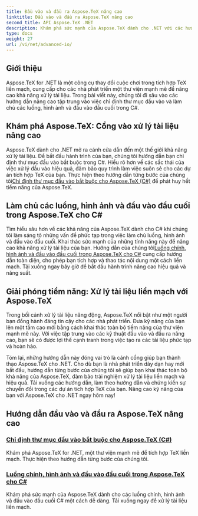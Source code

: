 ```yaml
---
title: Đầu vào và đầu ra Aspose.TeX nâng cao
linktitle: Đầu vào và đầu ra Aspose.TeX nâng cao
second_title: API Aspose.TeX .NET
description: Khám phá sức mạnh của Aspose.TeX dành cho .NET với các hướng dẫn nâng cao của chúng tôi. Tìm hiểu cách chỉ định thư mục đầu vào và luồng chính, hình ảnh và đầu vào đầu cuối trong C#.
type: docs
weight: 27
url: /vi/net/advanced-io/
---
```

## Giới thiệu

Aspose.TeX for .NET là một công cụ thay đổi cuộc chơi trong tích hợp TeX liền mạch, cung cấp cho các nhà phát triển một thư viện mạnh mẽ để nâng cao khả năng xử lý tài liệu. Trong bài viết này, chúng tôi đi sâu vào các hướng dẫn nâng cao tập trung vào việc chỉ định thư mục đầu vào và làm chủ các luồng, hình ảnh và đầu vào đầu cuối trong C#.

## Khám phá Aspose.TeX: Cổng vào xử lý tài liệu nâng cao

Aspose.TeX dành cho .NET mở ra cánh cửa dẫn đến một thế giới khả năng xử lý tài liệu. Để bắt đầu hành trình của bạn, chúng tôi hướng dẫn bạn chỉ định thư mục đầu vào bắt buộc trong C#. Hiểu rõ hơn về các sắc thái của việc xử lý đầu vào hiệu quả, đảm bảo quy trình làm việc suôn sẻ cho các dự án tích hợp TeX của bạn. Thực hiện theo hướng dẫn từng bước của chúng tôi[Chỉ định thư mục đầu vào bắt buộc cho Aspose.TeX (C#)](./required-input-directory-csharp/) để phát huy hết tiềm năng của Aspose.TeX.

## Làm chủ các luồng, hình ảnh và đầu vào đầu cuối trong Aspose.TeX cho C#

 Tìm hiểu sâu hơn về các khả năng của Aspose.TeX dành cho C# khi chúng tôi làm sáng tỏ những vấn đề phức tạp trong việc làm chủ luồng, hình ảnh và đầu vào đầu cuối. Khai thác sức mạnh của những tính năng này để nâng cao khả năng xử lý tài liệu của bạn. Hướng dẫn của chúng tôi[Luồng chính, hình ảnh và đầu vào đầu cuối trong Aspose.TeX cho C#](./stream-input-image-output-terminal-input-csharp/) cung cấp hướng dẫn toàn diện, cho phép bạn tích hợp và thao tác nội dung một cách liền mạch. Tải xuống ngay bây giờ để bắt đầu hành trình nâng cao hiệu quả và năng suất.

## Giải phóng tiềm năng: Xử lý tài liệu liền mạch với Aspose.TeX

Trong bối cảnh xử lý tài liệu năng động, Aspose.TeX nổi bật như một người bạn đồng hành đáng tin cậy cho các nhà phát triển. Đưa kỹ năng của bạn lên một tầm cao mới bằng cách khai thác toàn bộ tiềm năng của thư viện mạnh mẽ này. Với việc tập trung vào các kỹ thuật đầu vào và đầu ra nâng cao, bạn sẽ có được lợi thế cạnh tranh trong việc tạo ra các tài liệu phức tạp và hoàn hảo.

Tóm lại, những hướng dẫn này đóng vai trò là cánh cổng giúp bạn thành thạo Aspose.TeX cho .NET. Cho dù bạn là nhà phát triển dày dạn hay mới bắt đầu, hướng dẫn từng bước của chúng tôi sẽ giúp bạn khai thác toàn bộ khả năng của Aspose.TeX, đảm bảo trải nghiệm xử lý tài liệu liền mạch và hiệu quả. Tải xuống các hướng dẫn, làm theo hướng dẫn và chứng kiến sự chuyển đổi trong các dự án tích hợp TeX của bạn. Nâng cao kỹ năng của bạn với Aspose.TeX cho .NET ngay hôm nay!
## Hướng dẫn đầu vào và đầu ra Aspose.TeX nâng cao
### [Chỉ định thư mục đầu vào bắt buộc cho Aspose.TeX (C#)](./required-input-directory-csharp/)
Khám phá Aspose.TeX for .NET, một thư viện mạnh mẽ để tích hợp TeX liền mạch. Thực hiện theo hướng dẫn từng bước của chúng tôi.
### [Luồng chính, hình ảnh và đầu vào đầu cuối trong Aspose.TeX cho C#](./stream-input-image-output-terminal-input-csharp/)
Khám phá sức mạnh của Aspose.TeX dành cho các luồng chính, hình ảnh và đầu vào đầu cuối C# một cách dễ dàng. Tải xuống ngay để xử lý tài liệu liền mạch.